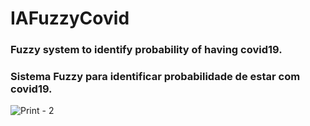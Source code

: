 # IAFuzzyCovid

### Fuzzy system to identify probability of having covid19.
### Sistema Fuzzy para identificar probabilidade de estar com covid19.


![Print - 2](https://github.com/ArildoMagno/IAFuzzyCovidDetection/blob/main/covidupload.jpeg)
